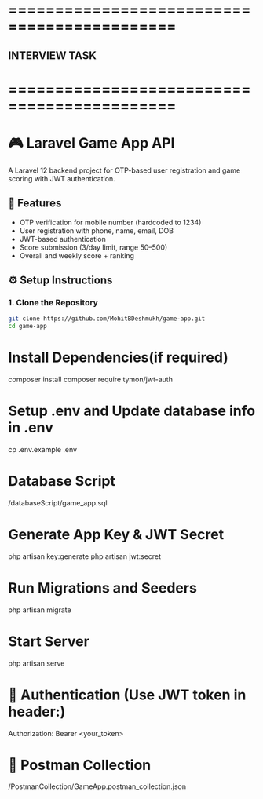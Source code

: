 # ============================================

## INTERVIEW TASK

# ============================================

# 🎮 Laravel Game App API

A Laravel 12 backend project for OTP-based user registration and game scoring with JWT authentication.

## 🚀 Features

-   OTP verification for mobile number (hardcoded to 1234)
-   User registration with phone, name, email, DOB
-   JWT-based authentication
-   Score submission (3/day limit, range 50–500)
-   Overall and weekly score + ranking

## ⚙️ Setup Instructions

### 1. Clone the Repository

```bash
git clone https://github.com/MohitBDeshmukh/game-app.git
cd game-app
```

# Install Dependencies(if required)

composer install
composer require tymon/jwt-auth

# Setup .env and Update database info in .env

cp .env.example .env

# Database Script

/databaseScript/game_app.sql

# Generate App Key & JWT Secret

php artisan key:generate
php artisan jwt:secret

# Run Migrations and Seeders

php artisan migrate

# Start Server

php artisan serve

# 🔐 Authentication (Use JWT token in header:)

Authorization: Bearer <your_token>

# 📮 Postman Collection

/PostmanCollection/GameApp.postman_collection.json
